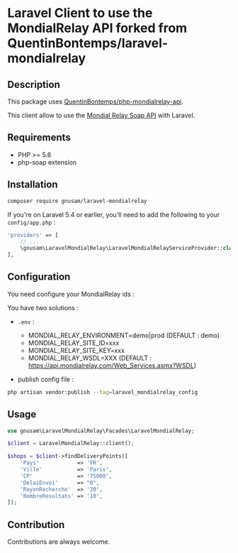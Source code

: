 # Laravel Client to use the MondialRelay API forked from QuentinBontemps/laravel-mondialrelay

## Description
This package uses [QuentinBontemps/php-mondialrelay-api](https://github.com/QuentinBontemps/php-mondialrelay-api).

This client allow to use the [Mondial Relay Soap API](https://api.mondialrelay.com/Web_Services.asmx) with Laravel.

## Requirements
- PHP >= 5.6
- php-soap extension

## Installation
```bash
composer require gnusam/laravel-mondialrelay
```

If you're on Laravel 5.4 or earlier, you'll need to add the following to your  ```config/app.php``` :

```php
'providers' => [
    // ... 
    \gnusam\LaravelMondialRelay\LaravelMondialRelayServiceProvider::class,
],
```

## Configuration

You need configure your MondialRelay ids :

You have two solutions :

- ```.env``` :
    - MONDIAL_RELAY_ENVIRONMENT=demo|prod (DEFAULT : demo)
    - MONDIAL_RELAY_SITE_ID=xxx
    - MONDIAL_RELAY_SITE_KEY=xxx
    - MONDIAL_RELAY_WSDL=XXX (DEFAULT : https://api.mondialrelay.com/Web_Services.asmx?WSDL)
    
- publish config file :
```bash
php artisan vendor:publish --tag=laravel_mondialrelay_config
```

## Usage

```php
use gnusam\LaravelMondialRelay\Facades\LaravelMondialRelay;

$client = LaravelMondialRelay::client();

$shops = $client->findDeliveryPoints([
    'Pays'            => 'FR',
    'Ville'           => 'Paris',
    'CP'              => '75000',
    'DelaiEnvoi'      => "0",
    'RayonRecherche'  => '20',
    'NombreResultats' => '10',
]);
```

## Contribution
Contributions are always welcome.
